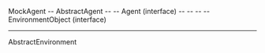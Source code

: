 MockAgent
-- AbstractAgent
-- -- Agent (interface)
-- -- -- -- EnvironmentObject (interface)

----------------------------------------------
AbstractEnvironment
